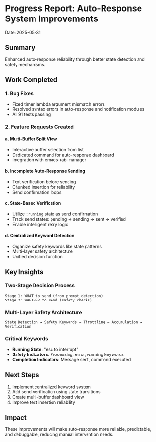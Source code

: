 # Progress Report: Auto-Response System Improvements
Date: 2025-05-31

## Summary
Enhanced auto-response reliability through better state detection and safety mechanisms.

## Work Completed

### 1. Bug Fixes
- Fixed timer lambda argument mismatch errors
- Resolved syntax errors in auto-response and notification modules
- All 91 tests passing

### 2. Feature Requests Created

#### a. Multi-Buffer Split View
- Interactive buffer selection from list
- Dedicated command for auto-response dashboard
- Integration with emacs-tab-manager

#### b. Incomplete Auto-Response Sending
- Text verification before sending
- Chunked insertion for reliability
- Send confirmation loops

#### c. State-Based Verification
- Utilize `:running` state as send confirmation
- Track send states: pending → sending → sent → verified
- Enable intelligent retry logic

#### d. Centralized Keyword Detection
- Organize safety keywords like state patterns
- Multi-layer safety architecture
- Unified decision function

## Key Insights

### Two-Stage Decision Process
```
Stage 1: WHAT to send (from prompt detection)
Stage 2: WHETHER to send (safety checks)
```

### Multi-Layer Safety Architecture
```
State Detection → Safety Keywords → Throttling → Accumulation → Verification
```

### Critical Keywords
- **Running State**: "esc to interrupt"
- **Safety Indicators**: Processing, error, warning keywords
- **Completion Indicators**: Message sent, command executed

## Next Steps
1. Implement centralized keyword system
2. Add send verification using state transitions
3. Create multi-buffer dashboard view
4. Improve text insertion reliability

## Impact
These improvements will make auto-response more reliable, predictable, and debuggable, reducing manual intervention needs.